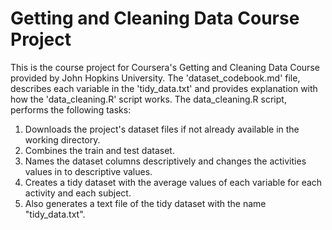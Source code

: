# Getting and Cleaning Data Course Project

This is the course project for Coursera's Getting and Cleaning Data Course provided by John Hopkins University. The 'dataset_codebook.md' file, describes each variable in the 'tidy_data.txt' and provides explanation with how the 'data_cleaning.R' script works. The data_cleaning.R script, performs the following tasks:

 1. Downloads the project's dataset files if not already available in the working directory.
 2. Combines the train and test dataset.
 3. Names the dataset columns descriptively and changes the activities values in to descriptive values.
 4. Creates a tidy dataset with the average values of each variable for each activity and each subject.
 5. Also generates a text file of the tidy dataset with the name "tidy_data.txt".
